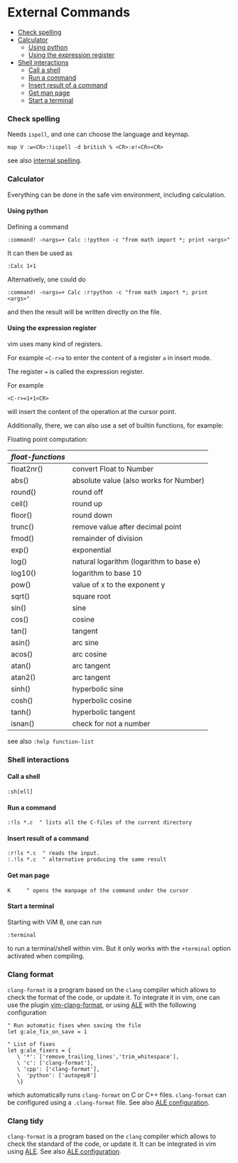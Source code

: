 # External Commands


<!-- vim-markdown-toc GFM -->

* [Check spelling](#check-spelling)
* [Calculator](#calculator)
	* [Using python](#using-python)
	* [Using the expression register](#using-the-expression-register)
* [Shell interactions](#shell-interactions)
	* [Call a shell](#call-a-shell)
	* [Run a command](#run-a-command)
	* [Insert result of a command](#insert-result-of-a-command)
	* [Get man page](#get-man-page)
	* [Start a terminal](#start-a-terminal)

<!-- vim-markdown-toc -->

### Check spelling


Needs `ispell`, and one can choose the language and keymap.

```
map V :w<CR>:!ispell -d british % <CR>:e!<CR><CR>
```

see also [internal spelling](Various-Commands#spell-checking).

### Calculator
  
Everything can be done in the safe vim environment, including calculation. 

#### Using python

Defining a command

```
:command! -nargs=+ Calc :!python -c "from math import *; print <args>"
```
It can then be used as

```
:Calc 1+1
```

Alternatively, one could do

```
:command! -nargs=+ Calc :r!python -c "from math import *; print <args>"
```

and then the result will be written directly on the file.
    
#### Using the expression register

vim uses many kind of registers. 

For example `<C-r>a` to enter the content of a register `a` in insert mode.

The register `=` is called the expression register.

For example

```
<C-r>=1+1<CR>
```

will insert the content of the operation at the cursor point.

Additionally, there, we can also use a set of builtin functions, for example:

Floating point computation:

| *float-functions*	|					  |
|-----------------------|---------------------------------------  |
|    float2nr()         | convert Float to Number		  |
|    abs()              | absolute value (also works for Number)  |
|    round()            | round off				  |
|    ceil()             | round up				  |
|    floor()            | round down				  |
|    trunc()            | remove value after decimal point	  |
|    fmod()             | remainder of division			  |
|    exp()              | exponential				  |
|    log()              | natural logarithm (logarithm to base e) |
|    log10()            | logarithm to base 10			  |
|    pow()              | value of x to the exponent y		  |
|    sqrt()             | square root				  |
|    sin()              | sine					  |
|    cos()              | cosine				  |
|    tan()              | tangent				  |
|    asin()             | arc sine				  |
|    acos()             | arc cosine				  |
|    atan()             | arc tangent				  |
|    atan2()            | arc tangent				  |
|    sinh()             | hyperbolic sine			  |
|    cosh()             | hyperbolic cosine			  |
|    tanh()             | hyperbolic tangent			  |
|    isnan()            | check for not a number		  |

see also `:help function-list`

### Shell interactions

#### Call a shell

```vim
:sh[ell]
```

#### Run a command

```vim
:!ls *.c  " lists all the C-files of the current directory
```

#### Insert result of a command

```vim
:r!ls *.c  " reads the input.
:.!ls *.c  " alternative producing the same result
```

#### Get man page

```vim
K     " opens the manpage of the command under the cursor
```

#### Start a terminal

Starting with ViM 8, one can run 

```vim
:terminal
```

to run a terminal/shell within vim. But it only works with the `+terminal` option activated when compiling.

### Clang format

`clang-format` is a program based on the `clang` compiler which allows to check the format of the code, or update it. To integrate it in vim, one can use the plugin [vim-clang-format](https://github.com/rhysd/vim-clang-format), or using [ALE](https://github.com/dense-analysis/ale) with the following configuration

```vim
" Run automatic fixes when saving the file
let g:ale_fix_on_save = 1

" List of fixes
let g:ale_fixers = {
   \ '*': ['remove_trailing_lines','trim_whitespace'],
   \ 'c': ['clang-format'],
   \ 'cpp': ['clang-format'],
   \  'python': ['autopep8']
   \}
```

which automatically runs `clang-format` on C or C++ files. `clang-format` can be configured using a `.clang-format` file. See also [ALE configuration](Plugins#ale).

### Clang tidy

`clang-format` is a program based on the `clang` compiler which allows to check the standard of the code, or update it. It can be integrated in vim using [ALE](https://github.com/dense-analysis/ale). See also [ALE configuration](Plugins#ale).